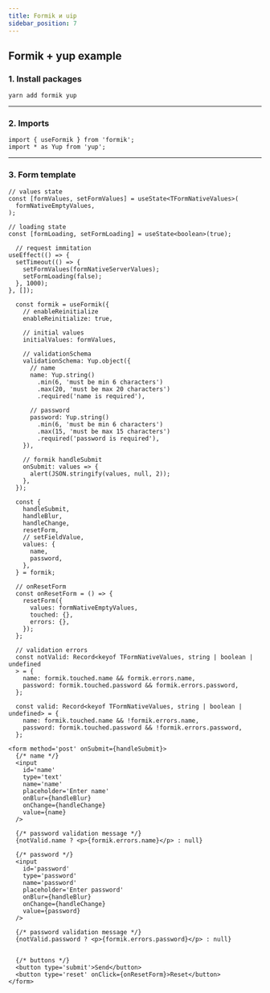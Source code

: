 ```yaml
---
title: Formik и uip
sidebar_position: 7
---
```


## Formik + yup example

### 1. Install packages

```yarn add formik yup```

---

### 2. Imports

```tsx
import { useFormik } from 'formik';
import * as Yup from 'yup';
```

---

### 3. Form template

```tsx
// values state
const [formValues, setFormValues] = useState<TFormNativeValues>(
  formNativeEmptyValues,
);

// loading state
const [formLoading, setFormLoading] = useState<boolean>(true);

  // request immitation
useEffect(() => {
  setTimeout(() => {
    setFormValues(formNativeServerValues);
    setFormLoading(false);
  }, 1000);
}, []);

  const formik = useFormik({
    // enableReinitialize
    enableReinitialize: true,

    // initial values
    initialValues: formValues,

    // validationSchema
    validationSchema: Yup.object({
      // name
      name: Yup.string()
        .min(6, 'must be min 6 characters')
        .max(20, 'must be max 20 characters')
        .required('name is required'),

      // password
      password: Yup.string()
        .min(6, 'must be min 6 characters')
        .max(15, 'must be max 15 characters')
        .required('password is required'),
    }),

    // formik handleSubmit
    onSubmit: values => {
      alert(JSON.stringify(values, null, 2));
    },
  });

  const {
    handleSubmit,
    handleBlur,
    handleChange,
    resetForm,
    // setFieldValue,
    values: {
      name,
      password,
    },
  } = formik;

  // onResetForm
  const onResetForm = () => {
    resetForm({
      values: formNativeEmptyValues,
      touched: {},
      errors: {},
    });
  };

  // validation errors
  const notValid: Record<keyof TFormNativeValues, string | boolean | undefined
  > = {
    name: formik.touched.name && formik.errors.name,
    password: formik.touched.password && formik.errors.password,
  };

  const valid: Record<keyof TFormNativeValues, string | boolean | undefined> = {
    name: formik.touched.name && !formik.errors.name,
    password: formik.touched.password && !formik.errors.password,
  };

<form method='post' onSubmit={handleSubmit}>
  {/* name */}
  <input
    id='name'
    type='text'
    name='name'
    placeholder='Enter name'
    onBlur={handleBlur}
    onChange={handleChange}
    value={name}
  />

  {/* password validation message */}
  {notValid.name ? <p>{formik.errors.name}</p> : null}

  {/* password */}
  <input
    id='password'
    type='password'
    name='password'
    placeholder='Enter password'
    onBlur={handleBlur}
    onChange={handleChange}
    value={password}
  />

  {/* password validation message */}
  {notValid.password ? <p>{formik.errors.password}</p> : null}


  {/* buttons */}
  <button type='submit'>Send</button>
  <button type='reset' onClick={onResetForm}>Reset</button>
</form>
```

